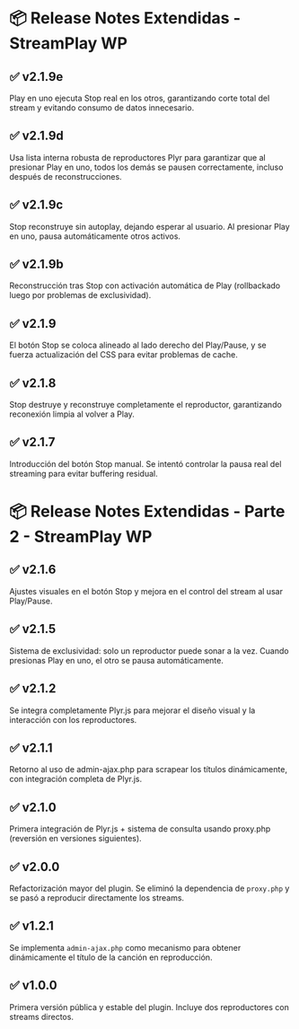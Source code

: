 # 📦 Release Notes Extendidas - StreamPlay WP

## ✅ v2.1.9e
Play en uno ejecuta Stop real en los otros, garantizando corte total del stream y evitando consumo de datos innecesario.

## ✅ v2.1.9d
Usa lista interna robusta de reproductores Plyr para garantizar que al presionar Play en uno, todos los demás se pausen correctamente, incluso después de reconstrucciones.

## ✅ v2.1.9c
Stop reconstruye sin autoplay, dejando esperar al usuario. Al presionar Play en uno, pausa automáticamente otros activos.

## ✅ v2.1.9b
Reconstrucción tras Stop con activación automática de Play (rollbackado luego por problemas de exclusividad).

## ✅ v2.1.9
El botón Stop se coloca alineado al lado derecho del Play/Pause, y se fuerza actualización del CSS para evitar problemas de cache.

## ✅ v2.1.8
Stop destruye y reconstruye completamente el reproductor, garantizando reconexión limpia al volver a Play.

## ✅ v2.1.7
Introducción del botón Stop manual. Se intentó controlar la pausa real del streaming para evitar buffering residual.


# 📦 Release Notes Extendidas - Parte 2 - StreamPlay WP

## ✅ v2.1.6
Ajustes visuales en el botón Stop y mejora en el control del stream al usar Play/Pause.

## ✅ v2.1.5
Sistema de exclusividad: solo un reproductor puede sonar a la vez. Cuando presionas Play en uno, el otro se pausa automáticamente.

## ✅ v2.1.2
Se integra completamente Plyr.js para mejorar el diseño visual y la interacción con los reproductores.

## ✅ v2.1.1
Retorno al uso de admin-ajax.php para scrapear los títulos dinámicamente, con integración completa de Plyr.js.

## ✅ v2.1.0
Primera integración de Plyr.js + sistema de consulta usando proxy.php (reversión en versiones siguientes).

## ✅ v2.0.0
Refactorización mayor del plugin. Se eliminó la dependencia de `proxy.php` y se pasó a reproducir directamente los streams.

## ✅ v1.2.1
Se implementa `admin-ajax.php` como mecanismo para obtener dinámicamente el título de la canción en reproducción.

## ✅ v1.0.0
Primera versión pública y estable del plugin. Incluye dos reproductores con streams directos.
